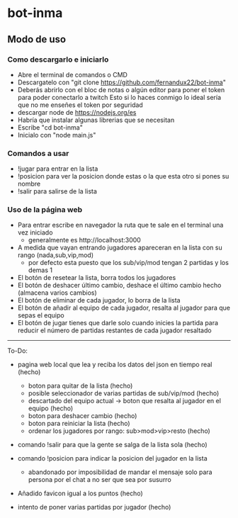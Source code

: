 # bot-inma
## Modo de uso
### Como descargarlo e iniciarlo
+ Abre el terminal de comandos o CMD
+ Descargatelo con "git clone https://github.com/fernandux22/bot-inma"
+ Deberás abrirlo con el bloc de notas o algún editor para poner el token para poder conectarlo a twitch
  Esto si lo haces conmigo lo ideal sería que no me enseñes el token por seguridad
+ descargar node de https://nodejs.org/es
+ Habría que instalar algunas librerias que se necesitan
+ Escribe "cd bot-inma"
+ Inicialo con "node main.js"

### Comandos a usar
+ !jugar para entrar en la lista
+ !posicion para ver la posicion donde estas o la que esta otro si pones su nombre
+ !salir para salirse de la lista

### Uso de la página web
+ Para entrar escribe en navegador la ruta que te sale en el terminal una vez iniciado
  - generalmente es http://localhost:3000
+ A medida que vayan entrando jugadores apareceran en la lista con su rango (nada,sub,vip,mod)
  - por defecto esta puesto que los sub/vip/mod tengan 2 partidas y los demas 1
+ El botón de resetear la lista, borra todos los jugadores
+ El botón de deshacer último cambio, deshace el último cambio hecho (almacena varios cambios)
+ El botón de eliminar de cada jugador, lo borra de la lista
+ El botón de añadir al equipo de cada jugador, resalta al jugador para que sepas el equipo
+ El botón de jugar tienes que darle solo cuando inicies la partida para reducir el número de partidas restantes
  de cada jugador resaltado




-------------------------------------------------------------------------------------------------------------------

To-Do:
- pagina web local que lea y reciba los datos del json en tiempo real (hecho)
  - boton para quitar de la lista (hecho)
  - posible seleccionador de varias partidas de sub/vip/mod (hecho)
  - descartado del equipo actual -> boton que resalta al jugador en el equipo (hecho)
  - boton para deshacer cambio (hecho)
  - boton para reiniciar la lista (hecho)
  - ordenar los jugadores por rango: sub>mod>vip>resto (hecho)

- comando !salir para que la gente se salga de la lista sola (hecho)
- comando !posicion para indicar la posicion del jugador en la lista
  - abandonado por imposibilidad de mandar el mensaje solo para persona por el chat a no ser que sea por susurro

- Añadido favicon igual a los puntos (hecho)
- intento de poner varias partidas por jugador (hecho)